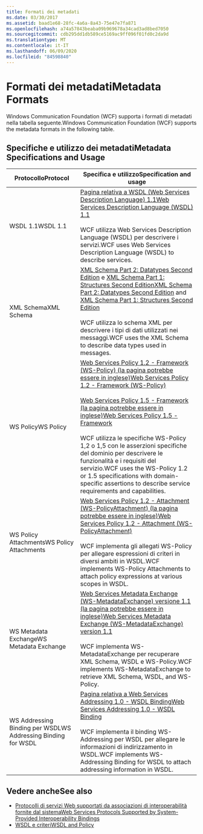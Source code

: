 ```yaml
---
title: Formati dei metadati
ms.date: 03/30/2017
ms.assetid: baad1e68-28fc-4a6a-8a43-75e47e7fa871
ms.openlocfilehash: a74a57843beaba09b969678a34cad3ad8bed7050
ms.sourcegitcommit: cdb295dd1db589ce5169ac9ff096f01fd0c2da9d
ms.translationtype: MT
ms.contentlocale: it-IT
ms.lasthandoff: 06/09/2020
ms.locfileid: "84598840"
---
```

# <a name="metadata-formats"></a><span data-ttu-id="8af4e-102">Formati dei metadati</span><span class="sxs-lookup"><span data-stu-id="8af4e-102">Metadata Formats</span></span>
<span data-ttu-id="8af4e-103">Windows Communication Foundation (WCF) supporta i formati di metadati nella tabella seguente.</span><span class="sxs-lookup"><span data-stu-id="8af4e-103">Windows Communication Foundation (WCF) supports the metadata formats in the following table.</span></span>  
  
## <a name="metadata-specifications-and-usage"></a><span data-ttu-id="8af4e-104">Specifiche e utilizzo dei metadati</span><span class="sxs-lookup"><span data-stu-id="8af4e-104">Metadata Specifications and Usage</span></span>  
  
|<span data-ttu-id="8af4e-105">Protocollo</span><span class="sxs-lookup"><span data-stu-id="8af4e-105">Protocol</span></span>|<span data-ttu-id="8af4e-106">Specifica e utilizzo</span><span class="sxs-lookup"><span data-stu-id="8af4e-106">Specification and usage</span></span>|  
|--------------|-----------------------------|  
|<span data-ttu-id="8af4e-107">WSDL 1.1</span><span class="sxs-lookup"><span data-stu-id="8af4e-107">WSDL 1.1</span></span>|[<span data-ttu-id="8af4e-108">Pagina relativa a WSDL (Web Services Description Language) 1.1</span><span class="sxs-lookup"><span data-stu-id="8af4e-108">Web Services Description Language (WSDL) 1.1</span></span>](https://www.w3.org/TR/wsdl/)<br /><br /> <span data-ttu-id="8af4e-109">WCF utilizza Web Services Description Language (WSDL) per descrivere i servizi.</span><span class="sxs-lookup"><span data-stu-id="8af4e-109">WCF uses Web Services Description Language (WSDL) to describe services.</span></span>|  
|<span data-ttu-id="8af4e-110">XML Schema</span><span class="sxs-lookup"><span data-stu-id="8af4e-110">XML Schema</span></span>|<span data-ttu-id="8af4e-111">[XML Schema Part 2: Datatypes Second Edition](https://www.w3.org/TR/2004/REC-xmlschema-2-20041028/) e [XML Schema Part 1: Structures Second Edition](https://www.w3.org/TR/2004/REC-xmlschema-1-20041028/)</span><span class="sxs-lookup"><span data-stu-id="8af4e-111">[XML Schema Part 2: Datatypes Second Edition](https://www.w3.org/TR/2004/REC-xmlschema-2-20041028/) and [XML Schema Part 1: Structures Second Edition](https://www.w3.org/TR/2004/REC-xmlschema-1-20041028/)</span></span><br /><br /> <span data-ttu-id="8af4e-112">WCF utilizza lo schema XML per descrivere i tipi di dati utilizzati nei messaggi.</span><span class="sxs-lookup"><span data-stu-id="8af4e-112">WCF uses the XML Schema to describe data types used in messages.</span></span>|  
|<span data-ttu-id="8af4e-113">WS Policy</span><span class="sxs-lookup"><span data-stu-id="8af4e-113">WS Policy</span></span>|[<span data-ttu-id="8af4e-114">Web Services Policy 1.2 - Framework (WS-Policy)  (la pagina potrebbe essere in inglese)</span><span class="sxs-lookup"><span data-stu-id="8af4e-114">Web Services Policy 1.2 - Framework (WS-Policy)</span></span>](https://www.w3.org/Submission/WS-Policy/)<br /><br /> [<span data-ttu-id="8af4e-115">Web Services Policy 1.5 - Framework  (la pagina potrebbe essere in inglese)</span><span class="sxs-lookup"><span data-stu-id="8af4e-115">Web Services Policy 1.5 - Framework</span></span>](https://www.w3.org/TR/ws-policy/)<br /><br /> <span data-ttu-id="8af4e-116">WCF utilizza le specifiche WS-Policy 1,2 o 1,5 con le asserzioni specifiche del dominio per descrivere le funzionalità e i requisiti del servizio.</span><span class="sxs-lookup"><span data-stu-id="8af4e-116">WCF uses the WS-Policy 1.2 or 1.5 specifications with domain-specific assertions to describe service requirements and capabilities.</span></span>|  
|<span data-ttu-id="8af4e-117">WS Policy Attachments</span><span class="sxs-lookup"><span data-stu-id="8af4e-117">WS Policy Attachments</span></span>|[<span data-ttu-id="8af4e-118">Web Services Policy 1.2 - Attachment (WS-PolicyAttachment)  (la pagina potrebbe essere in inglese)</span><span class="sxs-lookup"><span data-stu-id="8af4e-118">Web Services Policy 1.2 - Attachment (WS-PolicyAttachment)</span></span>](https://www.w3.org/Submission/WS-PolicyAttachment/)<br /><br /> <span data-ttu-id="8af4e-119">WCF implementa gli allegati WS-Policy per allegare espressioni di criteri in diversi ambiti in WSDL.</span><span class="sxs-lookup"><span data-stu-id="8af4e-119">WCF implements WS-Policy Attachments to attach policy expressions at various scopes in WSDL.</span></span>|  
|<span data-ttu-id="8af4e-120">WS Metadata Exchange</span><span class="sxs-lookup"><span data-stu-id="8af4e-120">WS Metadata Exchange</span></span>|[<span data-ttu-id="8af4e-121">Web Services Metadata Exchange (WS-MetadataExchange) versione 1.1  (la pagina potrebbe essere in inglese)</span><span class="sxs-lookup"><span data-stu-id="8af4e-121">Web Services Metadata Exchange (WS-MetadataExchange) version 1.1</span></span>](https://specs.xmlsoap.org/ws/2004/09/mex/WS-MetadataExchange.pdf)<br /><br /> <span data-ttu-id="8af4e-122">WCF implementa WS-MetadataExchange per recuperare XML Schema, WSDL e WS-Policy.</span><span class="sxs-lookup"><span data-stu-id="8af4e-122">WCF implements WS-MetadataExchange to retrieve XML Schema, WSDL, and WS-Policy.</span></span>|  
|<span data-ttu-id="8af4e-123">WS Addressing Binding per WSDL</span><span class="sxs-lookup"><span data-stu-id="8af4e-123">WS Addressing Binding for WSDL</span></span>|[<span data-ttu-id="8af4e-124">Pagina relativa a Web Services Addressing 1.0 - WSDL Binding</span><span class="sxs-lookup"><span data-stu-id="8af4e-124">Web Services Addressing 1.0 - WSDL Binding</span></span>](https://www.w3.org/TR/ws-addr-wsdl/)<br /><br /> <span data-ttu-id="8af4e-125">WCF implementa il binding WS-Addressing per WSDL per allegare le informazioni di indirizzamento in WSDL.</span><span class="sxs-lookup"><span data-stu-id="8af4e-125">WCF implements WS-Addressing Binding for WSDL to attach addressing information in WSDL.</span></span>|  
  
## <a name="see-also"></a><span data-ttu-id="8af4e-126">Vedere anche</span><span class="sxs-lookup"><span data-stu-id="8af4e-126">See also</span></span>

- [<span data-ttu-id="8af4e-127">Protocolli di servizi Web supportati da associazioni di interoperabilità fornite dal sistema</span><span class="sxs-lookup"><span data-stu-id="8af4e-127">Web Services Protocols Supported by System-Provided Interoperability Bindings</span></span>](web-services-protocols-supported-by-system-provided-interoperability-bindings.md)
- [<span data-ttu-id="8af4e-128">WSDL e criteri</span><span class="sxs-lookup"><span data-stu-id="8af4e-128">WSDL and Policy</span></span>](wsdl-and-policy.md)
